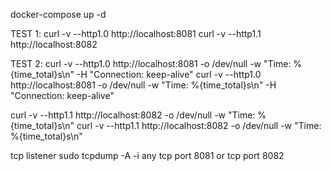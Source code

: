 docker-compose up -d

TEST 1:
curl -v --http1.0 http://localhost:8081
curl -v --http1.1 http://localhost:8082

TEST 2:
curl -v --http1.0 http://localhost:8081 -o /dev/null -w "Time: %{time_total}s\n" -H "Connection: keep-alive"
curl -v --http1.0 http://localhost:8081 -o /dev/null -w "Time: %{time_total}s\n" -H "Connection: keep-alive"

curl -v --http1.1 http://localhost:8082 -o /dev/null -w "Time: %{time_total}s\n"
curl -v --http1.1 http://localhost:8082 -o /dev/null -w "Time: %{time_total}s\n"

tcp listener
sudo tcpdump -A -i any tcp port 8081 or tcp port 8082